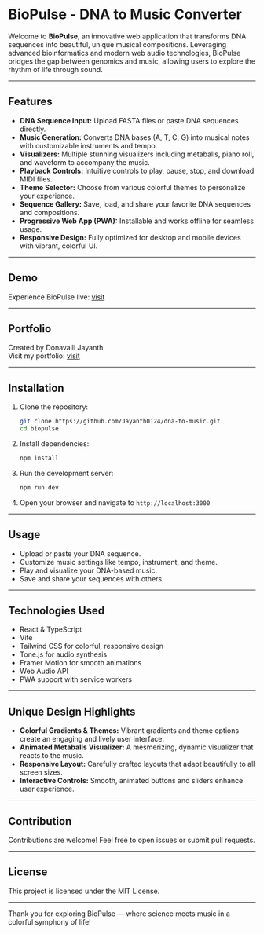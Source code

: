 # BioPulse - DNA to Music Converter

Welcome to **BioPulse**, an innovative web application that transforms DNA sequences into beautiful, unique musical compositions. Leveraging advanced bioinformatics and modern web audio technologies, BioPulse bridges the gap between genomics and music, allowing users to explore the rhythm of life through sound.

---

## Features

- **DNA Sequence Input:** Upload FASTA files or paste DNA sequences directly.
- **Music Generation:** Converts DNA bases (A, T, C, G) into musical notes with customizable instruments and tempo.
- **Visualizers:** Multiple stunning visualizers including metaballs, piano roll, and waveform to accompany the music.
- **Playback Controls:** Intuitive controls to play, pause, stop, and download MIDI files.
- **Theme Selector:** Choose from various colorful themes to personalize your experience.
- **Sequence Gallery:** Save, load, and share your favorite DNA sequences and compositions.
- **Progressive Web App (PWA):** Installable and works offline for seamless usage.
- **Responsive Design:** Fully optimized for desktop and mobile devices with vibrant, colorful UI.

---

## Demo

Experience BioPulse live: [visit](https://bio-pulse.netlify.app/)

---

## Portfolio

Created by Donavalli Jayanth  
Visit my portfolio: [visit](https://jayanth.site)

---

## Installation

1. Clone the repository:
   ```bash
   git clone https://github.com/Jayanth0124/dna-to-music.git
   cd biopulse
   ```

2. Install dependencies:
   ```bash
   npm install
   ```

3. Run the development server:
   ```bash
   npm run dev
   ```

4. Open your browser and navigate to `http://localhost:3000`

---

## Usage

- Upload or paste your DNA sequence.
- Customize music settings like tempo, instrument, and theme.
- Play and visualize your DNA-based music.
- Save and share your sequences with others.

---

## Technologies Used

- React & TypeScript
- Vite
- Tailwind CSS for colorful, responsive design
- Tone.js for audio synthesis
- Framer Motion for smooth animations
- Web Audio API
- PWA support with service workers

---

## Unique Design Highlights

- **Colorful Gradients & Themes:** Vibrant gradients and theme options create an engaging and lively user interface.
- **Animated Metaballs Visualizer:** A mesmerizing, dynamic visualizer that reacts to the music.
- **Responsive Layout:** Carefully crafted layouts that adapt beautifully to all screen sizes.
- **Interactive Controls:** Smooth, animated buttons and sliders enhance user experience.

---

## Contribution

Contributions are welcome! Feel free to open issues or submit pull requests.

---

## License

This project is licensed under the MIT License.

---

Thank you for exploring BioPulse — where science meets music in a colorful symphony of life!
